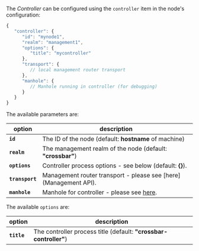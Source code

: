 The *Controller* can be configured using the `controller` item in the node's configuration:

```javascript
{
   "controller": {
      "id": "mynode1",
      "realm": "management1",
      "options": {
         "title": "mycontroller"
      },
      "transport": {
         // local management router transport
      },
      "manhole": {
         // Manhole running in controller (for debugging)
      }
   }
}
```

The available parameters are:

option | description
---|---
**`id`** | The ID of the node (default: **hostname** of machine)
**`realm`** | The management realm of the node (default: **"crossbar"**)
**`options`** | Controller process options - see below (default: **{}**).
**`transport`** | Management router transport - please see [here](Management API).
**`manhole`** | Manhole for controller - please see [here](Manhole).

The available `options` are:

option | description
---|---
**`title`** | The controller process title (default: **"crossbar-controller"**)
